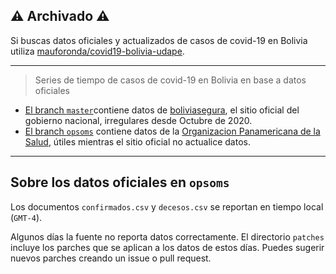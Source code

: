 ## ⚠ Archivado ⚠

Si buscas datos oficiales y actualizados de casos de covid-19 en Bolivia utiliza [mauforonda/covid19-bolivia-udape](mauforonda/covid19-bolivia-udape). 

---

> Series de tiempo de casos de covid-19 en Bolivia en base a datos oficiales

- [El branch `master`](https://github.com/mauforonda/covid19-bolivia/tree/master/)contiene datos de [boliviasegura](https://www.boliviasegura.gob.bo/), el sitio oficial del gobierno nacional, irregulares desde Octubre de 2020.
- [El branch `opsoms`](https://github.com/mauforonda/covid19-bolivia/tree/opsoms) contiene datos de la [Organizacion Panamericana de la Salud](https://paho-covid19-response-who.hub.arcgis.com/datasets/uvw-daily-reports-amro-adm1-output-latest-rate-new-view), útiles mientras el sitio oficial no actualice datos.

---

## Sobre los datos oficiales en `opsoms`

Los documentos `confirmados.csv` y `decesos.csv` se reportan en tiempo local (`GMT-4`).

Algunos días la fuente no reporta datos correctamente. El directorio `patches` incluye los parches que se aplican a los datos de estos días. Puedes sugerir nuevos parches creando un issue o pull request.
